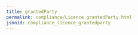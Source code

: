 ```yaml
---
title: grantedParty
permalink: compliance/Licence.grantedParty.html
jsonid: compliance_licence_grantedparty
---
```

